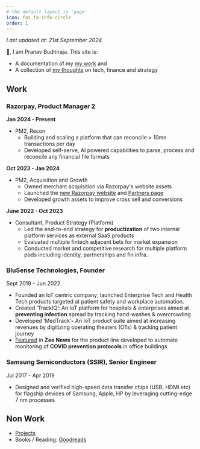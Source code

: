 ```yaml
---
# the default layout is 'page'
icon: fas fa-info-circle
order: 1
---
```


*Last updated at: 21st September 2024*

👋, I am Pranav Budhiraja. This site is:
* A documentation of my [my work](https://pranavbudhiraja.com/about/#work) and
* A collection of [my thoughts](https://pranavbudhiraja.com/) on tech, finance and strategy

## Work

### Razorpay, Product Manager 2

**Jan 2024 - Present** 
* PM2, Recon
	* Building and scaling a platform that can reconcile > 10mn transactions per day
	* Developed self-serve, AI powered capabilities to parse, process and reconcile any financial file formats

**Oct 2023 - Jan 2024**
* PM2, Acquisition and Growth
	* Owned merchant acquisition via Razorpay's website assets
	* Launched the [new Razorpay website](https://razorpay.com/) and [Partners page](https://razorpay.com/partners/)
	* Developed growth assets to improve cross sell and conversions

**June 2022 - Oct 2023**
* Consultant, Product Strategy (Platform)
	* Led the end-to-end strategy for **productization** of two internal platform services as external SaaS products
	* Evaluated multiple fintech adjacent bets for market expansion
	* Conducted market and competitive research for multiple platform pods including identity, partnerships and fin infra.

### BluSense Technologies, Founder

Sept 2019 - Jun 2022

* Founded an IoT centric company; launched Enterprise Tech and Health Tech products targeted at patient safety and workplace automation.
* Created ‘TrackIQ’: An IoT platform for hospitals & enterprises aimed at **preventing infection** spread by tracking hand-washes & overcrowding
* Developed ‘MedTrack’**-** An IoT product suite aimed at increasing revenues by digitizing operating theaters (OTs) & tracking patient journey
* [Featured](https://zeenews.india.com/hindi/india/app-for-hand-washing-and-social-distancing/713251) in **Zee News** for the product line developed to automate monitoring of **COVID prevention protocols** in office buildings

### Samsung Semiconductors (SSIR), Senior Engineer

Jul 2017 - Apr 2019

* Designed and verified high-speed data transfer chips (USB, HDMI etc) for flagship devices of Samsung, Apple, HP by leveraging cutting-edge 7 nm processes
## Non Work

* [Projects](https://pranavbudhiraja.com/projects)
* Books / Reading: [Goodreads](https://www.goodreads.com/user/show/124220302-pranav-budhiraja)